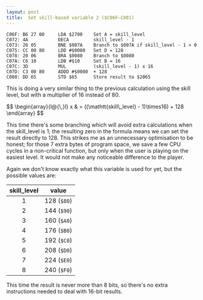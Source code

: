 ```yaml
---
layout: post
title:  Set skill-based variable 2 ($C06F—C081)
---
```


```
C06F: B6 27 00     LDA $2700    Set A = skill_level
C072: 4A           DECA         skill_level - 1
C073: 26 05        BNE $007A    Branch to $007A if skill_level - 1 > 0
C075: CC 00 80     LDD #$0080   Set D = 128
C078: 20 06        BRA $0080    Branch to $0080
C07A: C6 10        LDB #$10     Set B = 16
C07C: 3D           MUL          (skill_level - 1) x 16
C07D: C3 00 80     ADDD #$0080  + 128
C080: DD 65        STD $65      Store result to $2065
```

This is doing a very similar thing to the previous calculation using the skill level, but with a multiplier of 16 instead of 80.

<div>$$
\begin{array}{l@{\,}l}
    x & = ((\mathtt{skill\_level} - 1)\times16) + 128
\end{array}
$$</div>

This time there's some branching which will avoid extra calculations when the skill_level is 1; the resulting zero in the formula means we can set the result directly to 128. This strikes me as an unnecessary optimisation to be honest; for those 7 extra bytes of program space, we save a few CPU cycles in a non-critical function, but only when the user is playing on the easiest level. It would not make any noticeable difference to the player.

Again we don't know exactly what this variable is used for yet, but the possible values are:

| skill_level | value       |
|:-----:|-------------|
|   1   | 128 (`$80`) |
|   2   | 144 (`$90`) |
|   3   | 160 (`$A0`) |
|   4   | 176 (`$B0`) |
|   5   | 192 (`$C0`) |
|   6   | 208 (`$D0`) |
|   7   | 224 (`$E0`) |
|   8   | 240 (`$F0`) |

This time the result is never more than 8 bits, so there's no extra instructions needed to deal with 16-bit results.
